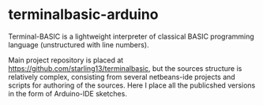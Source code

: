 # terminalbasic-arduino
Terminal-BASIC is a lightweight interpreter of classical BASIC programming language (unstructured with line numbers).

Main project repository is placed at https://github.com/starling13/terminalbasic, but the sources structure is relatively complex, consisting from
several netbeans-ide projects and scripts for authoring of the sources. Here I place all the publicshed versions in the form of Arduino-IDE sketches.
